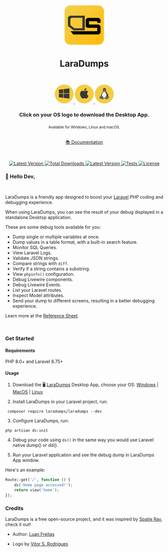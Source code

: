 <p align="center">
  <img src="./art/logo.png" height="128" alt="" />
</p>
<h1 align="center">LaraDumps</h1>
<div align="center">
  <br />
  <p align="center">
    <a href="https://github.com/laradumps/app/releases/download/v1.2.1/LaraDumps-Setup-1.2.1.exe">
      <img src="./art/os/windows.png" height="60" alt="LaraDumps Windows App" />
    </a>
    <a href="https://github.com/laradumps/app/releases/download/v1.2.1/LaraDumps-1.2.1.dmg">
      <img src="./art/os/macos.png" height="60" alt="LaraDumps MacOS App" />
    </a>
    <a href="https://github.com/laradumps/app/releases/download/v1.2.1/LaraDumps-1.2.1.AppImage">
      <img src="./art/os/linux.png" height="60" alt="LaraDumps Linux App" />
    </a>
  </p>
  <h3>Click on your OS logo to download the Desktop App.</h3>
  <sub>Available for Windows, Linux and macOS.</sub>
  <br />
  <br />
  <p>
    <a href="https://laradumps.dev"> 📚 Documentation </a>
  </p>
</div>
 <br/>
<div align="center">
  <p align="center">
    <a href="https://packagist.org/packages/laradumps/laradumps">
      <img alt="Latest Version" src="https://img.shields.io/static/v1?label=laravel&message=%E2%89%A58.0&color=0078BE&logo=laravel&style=flat-square">
    </a>
    <a href="https://packagist.org/packages/laradumps/laradumps">
      <img alt="Total Downloads" src="https://img.shields.io/packagist/dt/laradumps/laradumps">
    </a>
    <a href="https://packagist.org/packages/laradumps/laradumps">
      <img alt="Latest Version" src="https://img.shields.io/packagist/v/laradumps/laradumps">
    </a>
    <a href="https://github.com/laradumps/laradumps/actions">
        <img alt="Tests" src="https://github.com/laradumps/laradumps/workflows/LaraDumps%20Tests/badge.svg" />
    </a>
    <a href="https://packagist.org/packages/laradumps/laradumps">
      <img alt="License" src="https://img.shields.io/github/license/laradumps/laradumps">
    </a>
  </p>
</div>

### 👋 Hello Dev,

<br/>

LaraDumps is a friendly app designed to boost your [Laravel](https://larvel.com/) PHP coding and debugging experience.

When using LaraDumps, you can see the result of your debug displayed in a standalone Desktop application.

These are some debug tools available for you:

- Dump single or multiple variables at once.
- Dump values in a table format, with a built-in search feature.
- Monitor SQL Queries.
- View Laravel Logs.
- Validate JSON strings.
- Compare strings with `diff`.
- Verify if a string contains a substring.
- View `phpinfo()` configuration.
- Debug Livewire components.
- Debug Livewire Events.
- List your Laravel routes.
- Inspect Model attributes.
- Send your dump to different screens, resulting in a better debugging experience.

Learn more at the [Reference Sheet](https://laradumps.dev/#/laravel/debug/reference-sheet).

<br>

### Get Started

#### Requirements

 PHP 8.0+ and Laravel 8.75+

#### Usage

1. Download the 🖥️ [LaraDumps](https://github.com/laradumps/app) Desktop App, choose your OS: [Windows](https://github.com/laradumps/app/releases/download/v1.2.1/LaraDumps-Setup-1.2.1.exe) | [MacOS](https://github.com/laradumps/app/releases/download/v1.2.1/LaraDumps-1.2.1.dmg)
 | [Linux](https://github.com/laradumps/app/releases/download/v1.2.1/LaraDumps-1.2.1.AppImage)

2. Install LaraDumps in your Laravel project, run:

```shell
 composer require laradumps/laradumps --dev
 ```

3. Configure LaraDumps, run:

```shell
php artisan ds:init
 ```

4. Debug your code using `ds()` in the same way you would use Laravel native dump() or dd().

5. Run your Laravel application and see the debug dump in LaraDumps App window.

Here's an example:

```php
Route::get('/', function () {
    ds('Home page accessed!');
    return view('home');
});
```

### Credits

LaraDumps is a free open-source project, and it was inspired by [Spatie Ray](https://github.com/spatie/ray), check it out!

- Author: [Luan Freitas](https://github.com/luanfreitasdev)

- Logo by [Vitor S. Rodrigues](https://github.com/vs0uz4)
